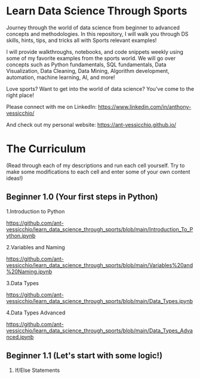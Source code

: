 # Learn Data Science Through Sports

Journey through the world of data science from beginner to advanced concepts and methodologies. In this repository, I will walk you through DS skills, hints, tips, and tricks all with Sports relevant examples! 

I will provide walkthroughs, notebooks, and code snippets weekly using some of my favorite examples from the sports world. We will go over concepts such as Python fundamentals, SQL fundamentals, Data Visualization, Data Cleaning, Data Mining, Algorithm development, automation, machine learning, AI, and more!

Love sports? Want to get into the world of data science? You've come to the right place!

Please connect with me on LinkedIn: https://www.linkedin.com/in/anthony-vessicchio/

And check out my personal website: https://ant-vessicchio.github.io/


# The Curriculum 
(Read through each of my descriptions and run each cell yourself. Try to make some modifications to each cell and enter some of your own content ideas!)

## Beginner 1.0 (Your first steps in Python)


1.Introduction to Python

https://github.com/ant-vessicchio/learn_data_science_through_sports/blob/main/Introduction_To_Python.ipynb

2.Variables and Naming

https://github.com/ant-vessicchio/learn_data_science_through_sports/blob/main/Variables%20and%20Naming.ipynb

3.Data Types

https://github.com/ant-vessicchio/learn_data_science_through_sports/blob/main/Data_Types.ipynb

4.Data Types Advanced

https://github.com/ant-vessicchio/learn_data_science_through_sports/blob/main/Data_Types_Advanced.ipynb


## Beginner 1.1 (Let's start with some logic!)

1. If/Else Statements

